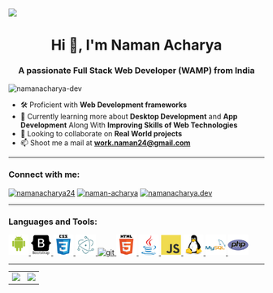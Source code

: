 <img align="center" src="https://i.imgur.com/4ASafy0.png">
<h1 align="center">Hi 👋, I'm Naman Acharya</h1>
<h3 align="center">A passionate Full Stack Web Developer (WAMP) from India</h3>
<p align="left"> <img src="https://komarev.com/ghpvc/?username=namanacharya-dev&label=Profile%20views&color=0e75b6&style=flat" alt="namanacharya-dev" /> </p>

- 🛠  Proficient with **Web Development frameworks**
- 🌱 Currently learning more about **Desktop Development** and **App Development** Along With **Improving Skills of Web Technologies**
- 👯 Looking to collaborate on **Real World projects**
- 📫 Shoot me a mail at **work.naman24@gmail.com**

--- 

<h3 align="left">Connect with me:</h3>
<p align="left">
<a href="https://twitter.com/namanacharya24" target="blank"><img align="center" src="https://raw.githubusercontent.com/rahuldkjain/github-profile-readme-generator/master/src/images/icons/Social/twitter.svg" alt="namanacharya24" height="30" width="40" /></a>
<a href="https://linkedin.com/in/naman-acharya" target="blank"><img align="center" src="https://raw.githubusercontent.com/rahuldkjain/github-profile-readme-generator/master/src/images/icons/Social/linked-in-alt.svg" alt="naman-acharya" height="30" width="40" /></a>
<a href="https://instagram.com/namanacharya.dev" target="blank"><img align="center" src="https://raw.githubusercontent.com/rahuldkjain/github-profile-readme-generator/master/src/images/icons/Social/instagram.svg" alt="namanacharya.dev" height="30" width="40" /></a>
</p>

--- 

<h3 align="left">Languages and Tools:</h3>
<p align="left"> <a href="https://developer.android.com" target="_blank" rel="noreferrer"> <img src="https://raw.githubusercontent.com/devicons/devicon/master/icons/android/android-original-wordmark.svg" alt="android" width="40" height="40"/> </a> <a href="https://getbootstrap.com" target="_blank" rel="noreferrer"> <img src="https://raw.githubusercontent.com/devicons/devicon/master/icons/bootstrap/bootstrap-plain-wordmark.svg" alt="bootstrap" width="40" height="40"/> </a> <a href="https://www.w3schools.com/css/" target="_blank" rel="noreferrer"> <img src="https://raw.githubusercontent.com/devicons/devicon/master/icons/css3/css3-original-wordmark.svg" alt="css3" width="40" height="40"/> </a> <a href="https://www.electronjs.org" target="_blank" rel="noreferrer"> <img src="https://raw.githubusercontent.com/devicons/devicon/master/icons/electron/electron-original.svg" alt="electron" width="40" height="40"/> </a> <a href="https://git-scm.com/" target="_blank" rel="noreferrer"> <img src="https://www.vectorlogo.zone/logos/git-scm/git-scm-icon.svg" alt="git" width="40" height="40"/> </a> <a href="https://www.w3.org/html/" target="_blank" rel="noreferrer"> <img src="https://raw.githubusercontent.com/devicons/devicon/master/icons/html5/html5-original-wordmark.svg" alt="html5" width="40" height="40"/> </a> <a href="https://www.java.com" target="_blank" rel="noreferrer"> <img src="https://raw.githubusercontent.com/devicons/devicon/master/icons/java/java-original.svg" alt="java" width="40" height="40"/> </a> <a href="https://developer.mozilla.org/en-US/docs/Web/JavaScript" target="_blank" rel="noreferrer"> <img src="https://raw.githubusercontent.com/devicons/devicon/master/icons/javascript/javascript-original.svg" alt="javascript" width="40" height="40"/> </a> <a href="https://www.linux.org/" target="_blank" rel="noreferrer"> <img src="https://raw.githubusercontent.com/devicons/devicon/master/icons/linux/linux-original.svg" alt="linux" width="40" height="40"/> </a> <a href="https://www.mysql.com/" target="_blank" rel="noreferrer"> <img src="https://raw.githubusercontent.com/devicons/devicon/master/icons/mysql/mysql-original-wordmark.svg" alt="mysql" width="40" height="40"/> </a> <a href="https://www.php.net" target="_blank" rel="noreferrer"> <img src="https://raw.githubusercontent.com/devicons/devicon/master/icons/php/php-original.svg" alt="php" width="40" height="40"/> </a> </p>

---

<table align="center" cellspacing="0" cellpadding="0" border="0">
  <tr>
    <td>
      <a href="https://github.com/namanacharya-dev">
        <img src="https://github-readme-stats.vercel.app/api/top-langs?username=namanacharya-dev&show_icons=true&include_all_commits=true&theme=tokyonight">
      <a/>
    </td>
    <td>
      <a href="https://github.com/namanacharya-dev">
        <img src="https://github-readme-stats.vercel.app/api?username=namanacharya-dev&layout=compact&theme=tokyonight">
      <a/>
    </td>
   </tr>
</table>
